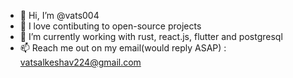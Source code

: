 - 👋 Hi, I’m @vats004
- 👀 I love contibuting to open-source projects
- 🌱 I’m currently working with rust, react.js, flutter and postgresql
- 📫 Reach me out on my email(would reply ASAP) : vatsalkeshav224@gmail.com

<!---
vats004/vats004 is a ✨ special ✨ repository because its `README.md` (this file) appears on your GitHub profile.
You can click the Preview link to take a look at your changes.
--->
